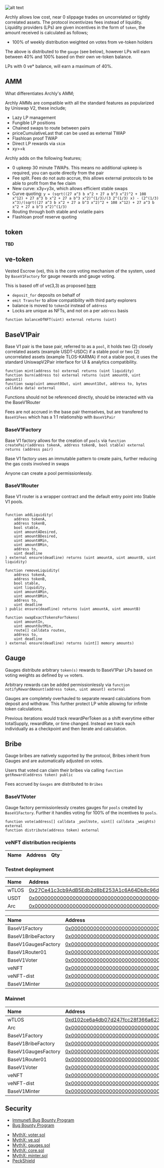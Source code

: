 

![alt text](header.png)


Archly allows low cost, near 0 slippage trades on uncorrelated or tightly correlated assets. The protocol incentivizes fees instead of liquidity. Liquidity providers (LPs) are given incentives in the form of `token`, the amount received is calculated as follows;

* 100% of weekly distribution weighted on votes from ve-token holders

The above is distributed to the `gauge` (see below), however LPs will earn between 40% and 100% based on their own ve-token balance.

LPs with 0 ve* balance, will earn a maximum of 40%.

## AMM

What differentiates Archly's AMM;

Archly AMMs are compatible with all the standard features as popularized by Uniswap V2, these include;

* Lazy LP management
* Fungible LP positions
* Chained swaps to route between pairs
* priceCumulativeLast that can be used as external TWAP
* Flashloan proof TWAP
* Direct LP rewards via `skim`
* xy>=k

Archly adds on the following features;

* 0 upkeep 30 minute TWAPs. This means no additional upkeep is required, you can quote directly from the pair
* Fee split. Fees do not auto accrue, this allows external protocols to be able to profit from the fee claim
* New curve: x3y+y3x, which allows efficient stable swaps
* Curve quoting: `y = (sqrt((27 a^3 b x^2 + 27 a b^3 x^2)^2 + 108 x^12) + 27 a^3 b x^2 + 27 a b^3 x^2)^(1/3)/(3 2^(1/3) x) - (2^(1/3) x^3)/(sqrt((27 a^3 b x^2 + 27 a b^3 x^2)^2 + 108 x^12) + 27 a^3 b x^2 + 27 a b^3 x^2)^(1/3)`
* Routing through both stable and volatile pairs
* Flashloan proof reserve quoting

## token

**TBD**

## ve-token

Vested Escrow (ve), this is the core voting mechanism of the system, used by `BaseV1Factory` for gauge rewards and gauge voting.

This is based off of ve(3,3) as proposed [here](https://andrecronje.medium.com/ve-3-3-44466eaa088b)

* `deposit_for` deposits on behalf of
* `emit Transfer` to allow compatibility with third party explorers
* balance is moved to `tokenId` instead of `address`
* Locks are unique as NFTs, and not on a per `address` basis

```
function balanceOfNFT(uint) external returns (uint)
```

## BaseV1Pair

Base V1 pair is the base pair, referred to as a `pool`, it holds two (2) closely correlated assets (example USDT-USDC) if a stable pool or two (2) uncorrelated assets (example TLOS-KARMA) if not a stable pool, it uses the standard UniswapV2Pair interface for UI & analytics compatibility.

```
function mint(address to) external returns (uint liquidity)
function burn(address to) external returns (uint amount0, uint amount1)
function swap(uint amount0Out, uint amount1Out, address to, bytes calldata data) external
```

Functions should not be referenced directly, should be interacted with via the BaseV1Router

Fees are not accrued in the base pair themselves, but are transfered to `BaseV1Fees` which has a 1:1 relationship with `BaseV1Pair`

### BaseV1Factory

Base V1 factory allows for the creation of `pools` via ```function createPair(address tokenA, address tokenB, bool stable) external returns (address pair)```

Base V1 factory uses an immutable pattern to create pairs, further reducing the gas costs involved in swaps

Anyone can create a pool permissionlessly.

### BaseV1Router

Base V1 router is a wrapper contract and the default entry point into Stable V1 pools.

```

function addLiquidity(
    address tokenA,
    address tokenB,
    bool stable,
    uint amountADesired,
    uint amountBDesired,
    uint amountAMin,
    uint amountBMin,
    address to,
    uint deadline
) external ensure(deadline) returns (uint amountA, uint amountB, uint liquidity)

function removeLiquidity(
    address tokenA,
    address tokenB,
    bool stable,
    uint liquidity,
    uint amountAMin,
    uint amountBMin,
    address to,
    uint deadline
) public ensure(deadline) returns (uint amountA, uint amountB)

function swapExactTokensForTokens(
    uint amountIn,
    uint amountOutMin,
    route[] calldata routes,
    address to,
    uint deadline
) external ensure(deadline) returns (uint[] memory amounts)

```

## Gauge

Gauges distribute arbitrary `token(s)` rewards to BaseV1Pair LPs based on voting weights as defined by `ve` voters.

Arbitrary rewards can be added permissionlessly via ```function notifyRewardAmount(address token, uint amount) external```

Gauges are completely overhauled to separate reward calculations from deposit and withdraw. This further protect LP while allowing for infinite token calculations.

Previous iterations would track rewardPerToken as a shift everytime either totalSupply, rewardRate, or time changed. Instead we track each individually as a checkpoint and then iterate and calculation.

## Bribe

Gauge bribes are natively supported by the protocol, Bribes inherit from Gauges and are automatically adjusted on votes.

Users that voted can claim their bribes via calling ```function getReward(address token) public```

Fees accrued by `Gauges` are distributed to `Bribes`

### BaseV1Voter

Gauge factory permissionlessly creates gauges for `pools` created by `BaseV1Factory`. Further it handles voting for 100% of the incentives to `pools`.

```
function vote(address[] calldata _poolVote, uint[] calldata _weights) external
function distribute(address token) external
```

### veNFT distribution recipients

| Name | Address | Qty |
| :--- | :--- | :--- |


### Testnet deployment

| Name | Address |
| :--- | :--- |
| wTLOS| [0x27Ce41c3cb9AdB5Edb2d8bE253A1c6A64Db8c96d](https://testnet.teloscan.io/address/0x27Ce41c3cb9AdB5Edb2d8bE253A1c6A64Db8c96d#code) |
| USDT| [0x0000000000000000000000000000000000000000](https://testnet.teloscan.io/address/0x0000000000000000000000000000000000000000#contract) |
| Arc | [0x0000000000000000000000000000000000000000](https://testnet.teloscan.io/address/0x0000000000000000000000000000000000000000#contract) |

| Name | Address |
| :--- | :--- |
| BaseV1Factory | [0x0000000000000000000000000000000000000000](https://testnet.teloscan.io/address/0x0000000000000000000000000000000000000000#contract) |
| BaseV1BribeFactory | [0x0000000000000000000000000000000000000000](https://testnet.teloscan.io/address/0x0000000000000000000000000000000000000000#contract) |
| BaseV1GaugesFactory | [0x0000000000000000000000000000000000000000](https://testnet.teloscan.io/address/0x0000000000000000000000000000000000000000#contract) |
| BaseV1Router01 | [0x0000000000000000000000000000000000000000](https://testnet.teloscan.io/address/0x0000000000000000000000000000000000000000#contract) |
| BaseV1Voter | [0x0000000000000000000000000000000000000000](https://testnet.teloscan.io/address/0x0000000000000000000000000000000000000000#contract) |
| veNFT | [0x0000000000000000000000000000000000000000](https://testnet.teloscan.io/address/0x0000000000000000000000000000000000000000#contract) |
| veNFT-dist | [0x0000000000000000000000000000000000000000](https://testnet.teloscan.io/address/0x0000000000000000000000000000000000000000#contract) |
| BaseV1Minter | [0x0000000000000000000000000000000000000000](https://testnet.teloscan.io/address/0x0000000000000000000000000000000000000000#contract) |

### Mainnet

| Name | Address |
| :--- | :--- |
| wTLOS| [0xd102ce6a4db07d247fcc28f366a623df0938ca9e](https://www.teloscan.io/address/0xd102ce6a4db07d247fcc28f366a623df0938ca9e#code) |
| Arc | [0x0000000000000000000000000000000000000000](https://www.teloscan.io/address/0x0000000000000000000000000000000000000000#contract) |
| BaseV1Factory | [0x0000000000000000000000000000000000000000](https://www.teloscan.io/address/0x0000000000000000000000000000000000000000#contract) |
| BaseV1BribeFactory | [0x0000000000000000000000000000000000000000](https://www.teloscan.io/address/0x0000000000000000000000000000000000000000#contract) |
| BaseV1GaugesFactory | [0x0000000000000000000000000000000000000000](https://www.teloscan.io/address/0x0000000000000000000000000000000000000000#contract) |
| BaseV1Router01 | [0x0000000000000000000000000000000000000000](https://www.teloscan.io/address/0x0000000000000000000000000000000000000000#contract) |
| BaseV1Voter | [0x0000000000000000000000000000000000000000](https://www.teloscan.io/address/0x0000000000000000000000000000000000000000#contract) |
| veNFT | [0x0000000000000000000000000000000000000000](https://www.teloscan.io/address/0x0000000000000000000000000000000000000000#contract) |
| veNFT-dist | [0x0000000000000000000000000000000000000000](https://www.teloscan.io/address/0x0000000000000000000000000000000000000000#contract) |
| BaseV1Minter | [0x0000000000000000000000000000000000000000](https://www.teloscan.io/address/0x0000000000000000000000000000000000000000#contract) |

## Security

- [Immunefi Bug Bounty Program](https://immunefi.com/bounty/solidly/)  
- [Bug Bounty Program](https://github.com/archlyfi/archly-solidly-contracts/blob/master/SECURITY.md)  

* [MythX: voter.sol](https://github.com/archlyfi/archly-solidly-contracts/blob/master/audits/17faf962f99a7e7e3f26f8bc.pdf)
* [MythX: ve.sol](https://github.com/archlyfi/archly-solidly-contracts/blob/master/audits/4094394a6bc512d57672533c.pdf)
* [MythX: gauges.sol](https://github.com/archlyfi/archly-solidly-contracts/blob/master/audits/4212b799deea3d9dd8f8620e.pdf)
* [MythX: core.sol](https://github.com/archlyfi/archly-solidly-contracts/blob/master/audits/79effbd69276f2d16698b72d.pdf)
* [MythX: minter.sol](https://github.com/archlyfi/archly-solidly-contracts/blob/master/audits/dea98051d23c85bcaa80dc5a.pdf)
* [PeckShield](https://github.com/archlyfi/archly-solidly-contracts/blob/master/audits/e456a816-3802-4384-894c-825a4177245a.pdf)
